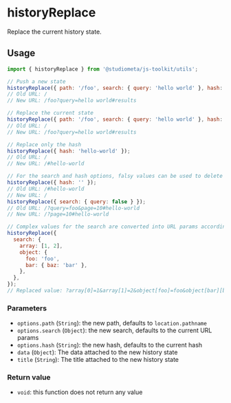 # historyReplace

Replace the current history state.

## Usage

```js
import { historyReplace } from '@studiometa/js-toolkit/utils';

// Push a new state
historyReplace({ path: '/foo', search: { query: 'hello world' }, hash: 'results' });
// Old URL: /
// New URL: /foo?query=hello world#results

// Replace the current state
historyReplace({ path: '/foo', search: { query: 'hello world' }, hash: 'results' });
// Old URL: /
// New URL: /foo?query=hello world#results

// Replace only the hash
historyReplace({ hash: 'hello-world' });
// Old URL: /
// New URL: /#hello-world

// For the search and hash options, falsy values can be used to delete things
historyReplace({ hash: '' });
// Old URL: /#hello-world
// New URL: /
historyReplace({ search: { query: false } });
// Old URL: /?query=foo&page=10#hello-world
// New URL: /?page=10#hello-world

// Complex values for the search are converted into URL params according to the way PHP parses theme into the `$_GET` variable.
historyReplace({
  search: {
    array: [1, 2],
    object: {
      foo: 'foo',
      bar: { baz: 'bar' },
    },
  },
});
// Replaced value: ?array[0]=1&array[1]=2&object[foo]=foo&object[bar][baz]=bar
```

### Parameters

- `options.path` (`String`): the new path, defaults to `location.pathname`
- `options.search` (`Object`): the new search, defaults to the current URL params
- `options.hash` (`String`): the new hash, defaults to the current hash
- `data` (`Object`): The data attached to the new history state
- `title` (`String`): The title attached to the new history state

### Return value

- `void`: this function does not return any value
